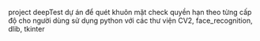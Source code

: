 project deepTest dự án để quét khuôn mặt check quyền hạn theo từng cấp độ cho người dùng sử dụng python với các thư viện CV2, face_recognition, dlib, tkinter
